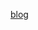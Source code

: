 [blog](https://bosungtea9416.tistory.com/entry/VScode%EB%A1%9C-%EC%84%9C%EB%B2%84%EC%97%90-SSH-%EC%9B%90%EA%B2%A9-%EC%A0%91%EC%86%8D%ED%95%98%EA%B8%B0)

